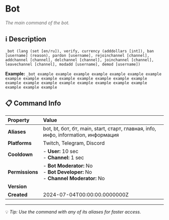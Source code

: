 # Bot

<span style="color: #666; font-style: italic;">The main command of the bot.</span>

## ℹ️ Description

`_bot (lang (set [en/ru]), verify, currency (adddollars [int]), ban [username] (reason), pardon [username], rejoinchannel [channel], addchannel [channel], delchannel [channel], joinchannel [channel], leavechannel [channel], modadd [username], demod [username])`

**Example:** `_bot example example example example example example example example example example example example example example example example example example example example example example example example example example`

## 📋 Command Info

| **Property** | **Value** |
|:----------------|:----------------|
| **Aliases** | bot, bt, бот, бт, main, start, старт, главная, info, инфо, information, информация |
| **Platforms** | Twitch, Telegram, Discord |
| **Cooldown** | - **User:** 10 sec<br> - **Channel:** 1 sec |
| **Permissions** | - **Bot Moderator:** No<br> - **Bot Developer:** No<br> - **Channel Moderator:** No |
| **Version** |  |
| **Created** | 2024-07-04T00:00:00.0000000Z |

---

💡 *Tip: Use the command with any of its aliases for faster access.*
